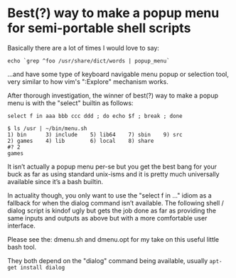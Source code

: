 Best(?) way to make a popup menu for semi-portable shell scripts
================================================================

Basically there are a lot of times I would love to say:

    echo `grep ^foo /usr/share/dict/words | popup_menu`

...and have some type of keyboard navigable menu popup or selection tool, very similar to how vim's ":Explore" mechanism works.

After thorough investigation, the winner of best(?) way to make a popup menu is with the "select" builtin as follows:

    select f in aaa bbb ccc ddd ; do echo $f ; break ; done

    $ ls /usr | ~/bin/menu.sh
    1) bin      3) include    5) lib64    7) sbin    9) src
    2) games    4) lib        6) local    8) share
    #? 2
    games

It isn’t actually a popup menu per-se but you get the best bang for your buck as far as using standard unix-isms and it is pretty much universally available since it’s a bash builtin.

In actuality though, you only want to use the "select f in ..." idiom as a fallback for when the dialog command isn’t available. The following shell / dialog script is kindof ugly but gets the job done as far as providing the same inputs and outputs as above but with a more comfortable user interface.

Please see the: dmenu.sh and dmenu.opt for my take on this useful little bash tool.

They both depend on the "dialog" command being available, usually `apt-get install dialog`
